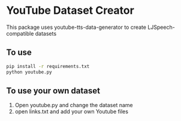 # YouTube Dataset Creator

This package uses youtube-tts-data-generator to create LJSpeech-compatible datasets

## To use
```sh
pip install -r requirements.txt
python youtube.py
```

## To use your own dataset
1. Open youtube.py and change the dataset name
2. open links.txt and add your own Youtube files